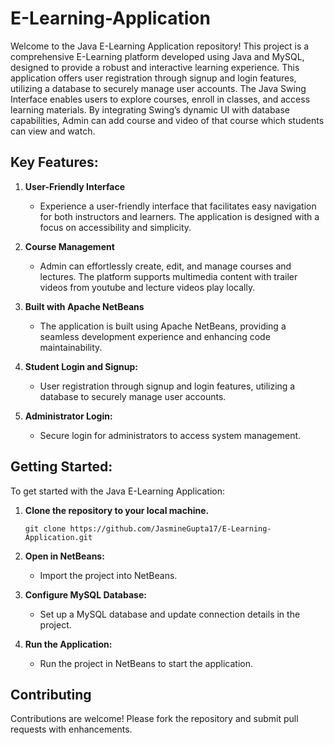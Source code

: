 # E-Learning-Application
Welcome to the Java E-Learning Application repository! This project is a comprehensive E-Learning platform developed using Java and MySQL, designed to provide a robust and interactive learning experience. This application offers user registration through signup and login features, utilizing a database to securely manage user accounts. The Java Swing Interface enables users to explore courses, enroll in classes, and access learning materials. By integrating Swing’s dynamic UI with database capabilities, Admin can add course and video of that course which students can view and watch.

## Key Features:
1. **User-Friendly Interface**
   - Experience a user-friendly interface that facilitates easy navigation for both instructors and learners. The 
     application is designed with a focus on accessibility and simplicity.

2. **Course Management**
   - Admin can effortlessly create, edit, and manage courses and lectures. The platform supports multimedia content 
     with trailer videos from youtube and lecture videos play locally.

3. **Built with Apache NetBeans**
   - The application is built using Apache NetBeans, providing a seamless development experience and enhancing code 
     maintainability.

5. **Student Login and Signup:**
   - User registration through signup and login features, utilizing a database to securely manage user accounts.

6. **Administrator Login:**
   - Secure login for administrators to access system management.

## Getting Started:

To get started with the Java E-Learning Application:

1. **Clone the repository to your local machine.**
   ```
   git clone https://github.com/JasmineGupta17/E-Learning-Application.git
   ```
2. **Open in NetBeans:**
   - Import the project into NetBeans.

3. **Configure MySQL Database:**
   - Set up a MySQL database and update connection details in the project.

4. **Run the Application:**
   - Run the project in NetBeans to start the application.

## Contributing

Contributions are welcome! Please fork the repository and submit pull requests with enhancements.
